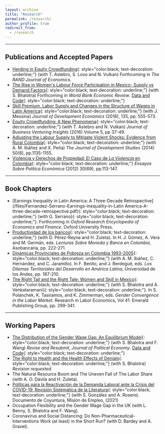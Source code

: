 ```yaml
---
layout: archive
title: "Research"
permalink: /research/
author_profile: true
redirect_from:
  - /research
---
```

<hr>

## Publications and Accepted Papers

* [Herding in Equity Crowdfunding](/files/Astebro-Fernandez-Lovo-Vulkan-Herding-in-equity-crowdfounding.pdf){: style="color:black; text-decoration: underline;"} (with T. Astebro, S. Lovo and N. Vulkan) Forthcoming in *The RAND Journal of Economics*.
* [The Rise in Women&#39;s Labour Force Participation in Mexico- Supply vs Demand Factors](/files/Bhalotra-Fernandez-Mexico-FLFP-supply-demand.pdf){: style="color:black; text-decoration: underline;"} (with S. Bhalotra) Forthcoming in *World Bank Economic Review*. [Data and Code](https://github.com/man-fern/Bhalotra-Fernandez-WBER-Replication){: style="color:black; text-decoration: underline;"}
* [Skill Premium, Labor Supply and Changes in the Structure of Wages in Latin America](https://www.sciencedirect.com/science/article/abs/pii/S0304387818304905?via%3Dihub){: style="color:black; text-decoration: underline;"} (with J. Messina) *Journal of Development Economics* (2018), 135, pp. 555-573.
* [Equity Crowdfunding: A New Phenomena](https://www.sciencedirect.com/science/article/abs/pii/S2352673416300026){: style="color:black; text-decoration: underline;"} (with T. Astebro and N. Vulkan) *Journal of Business Venturing Insights* (2016) Volume 5, pp 37-49.
* [Adjusting the Labour Supply to Mitigate Violent Shocks: Evidence from Rural Colombia](https://www.tandfonline.com/doi/abs/10.1080/00220388.2014.919384){: style="color:black; text-decoration: underline;"} (with A. M.  Ibáñez and X. Peña) *The Journal of Development Studies* (2014) 50(8), pp.1135-1155.
* [Violencia y Derechos de Propiedad: El Caso de *La Violencia* en Colombia](/files/Fernandez-Violencia-derechos-propiedad.pdf){: style="color:black; text-decoration: underline;"} *Ensayos Sobre Política Económica* (2012) 30(69), pp.113-147.

<hr>

## Book Chapters

* [Earnings Inequality in Latin America: A Three-Decade Retrospective](/files/Fernandez-Serrano-Earnings-inequality-in-Latin America-A-three-decade-retrospective.pdf){: style="color:black; text-decoration: underline;"} (with G. Serrano){: style="color:black; text-decoration: underline;"}. Forthcoming in *Oxford Research Encyclopedia of Economics and Finance*. Oxford University Press.
* [Productividad de los bancos](/files/Lecturas-Sobre-Moneda-y-Banca-en-Colombia-2022.pdf){: style="color:black; text-decoration: underline;"} (with D. Pérez-Reyna and H. Zuleta). In H. J. Gómez, A. Vera and M. Germán, eds. *Lecturas Sobre Moneda y Banca en Colombia*, Asobancaria, pp. 222-271.
* [Dinámicas Provinciales de Pobreza en Colombia 1993-2005](/files/Fernandez-Hernandez-Ibanez-Jaramillo-Dinamicas-provinciales-pobreza-Colombia.pdf){: style="color:black; text-decoration: underline;"} (with A. M.  Ibáñez, C. Hernández, and C. Jaramillo). In F. Benito, and J. Berdegué, eds. *Los Dilemas Territoriales del Desarrollo en América Latina*, Universidad de los Andes, pp. 187-210.
* [The Right Tail and the Right Tale: Women and Skill in Mexico](/files/Bhalotra-Fernandez-Right-tail-and-the-right-tale.pdf){: style="color:black; text-decoration: underline;"} (with S. Bhalotra and A. Venkataramani){: style="color:black; text-decoration: underline;"}. In S. Polanchek, K. Tasiramos, and K. Zimmerman, eds. *Gender Convergence in the Labor Market*. Research in Labor Economics, Vol 41: Emerald Publishing Group, pp. 299-341.

<hr>

## Working Papers

* [The Distribution of the Gender Wage Gap: An Equilibrium Model](/files/Bhalotra-Fernandez-Wang-FLFP-eq-model.pdf){: style="color:black; text-decoration: underline;"} (with S. Bhalotra and F. Wang) *Revise and Resubmit, Journal of Political Economy*. [Data and Code](https://fanwangecon.github.io/PrjLabEquiBFW/){: style="color:black; text-decoration: underline;"}
* [The Right to Health and the Health Effects of Denials](/files/Bhalotra-Fernandez-right-to-health.pdf){: style="color:black; text-decoration: underline;"} (with S. Bhalotra) *Revision requested*.
* The Natural Resource Boom and The Uneven Fall of The Labor Share (with A. O. Dávila and H. Zuleta).
* [Políticas para la Reactivación de la Demanda Laboral ante la Crisis del COVID-19: Revisión Sistemática de la Literatura](/files/Fernandez-Gonzalez-Rosero-Reactivacion-demanda-laboral.pdf){: style="color:black; text-decoration: underline;"} (with S. González and A. Rosero). Documento de Coyuntura, Misión de Empleo, (2021)
* Occupation Flexibility and the Gender Wage Gap in the UK (with L. Benny, S. Bhalotra and F. Wang).
* Coronavirus and Social Distancing: Do Non-Pharmaceutical-Interventions Work (at least) in the Short Run? (with D. Bardey  and A. Gravel).
